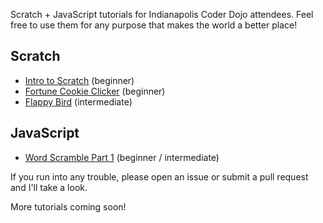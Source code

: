Scratch + JavaScript tutorials for Indianapolis Coder Dojo attendees. Feel free to use them for any purpose that makes the world a better place!

## Scratch

* [Intro to Scratch](https://github.com/coderdojoindy/tutorials/blob/master/intro_to_scratch/tutorial.md) (beginner)
* [Fortune Cookie Clicker](https://github.com/coderdojoindy/tutorials/blob/master/fortune_cookie_clicker/tutorial.md) (beginner)
* [Flappy Bird](https://github.com/coderdojoindy/tutorials/blob/master/flappy_bird_scratch/tutorial.md) (intermediate)

## JavaScript

* [Word Scramble Part 1](https://github.com/coderdojoindy/tutorials/blob/master/word_scramble_js/tutorial.md) (beginner / intermediate)

If you run into any trouble, please open an issue or submit a pull request and I'll take a look.

More tutorials coming soon!
